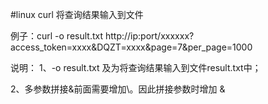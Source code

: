 #linux curl 将查询结果输入到文件

例子：curl -o result.txt http://ip:port/xxxxxx?access_token=xxxx\&DQZT=xxxx\&page=7\&per_page=1000

说明：
1、-o result.txt 及为将查询结果输入到文件result.txt中；

2、多参数拼接&前面需要增加\。因此拼接参数时增加 \&
